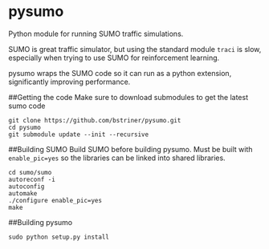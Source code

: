 # pysumo
Python module for running SUMO traffic simulations.

SUMO is great traffic simulator, but using the standard module `traci` is slow, especially when trying to use SUMO for reinforcement learning.

pysumo wraps the SUMO code so it can run as a python extension, significantly improving performance.

##Getting the code
Make sure to download submodules to get the latest sumo code

```
git clone https://github.com/bstriner/pysumo.git
cd pysumo
git submodule update --init --recursive
```

##Building SUMO
Build SUMO before building pysumo. Must be built with `enable_pic=yes` so the libraries can be linked into shared libraries.

```
cd sumo/sumo
autoreconf -i
autoconfig
automake
./configure enable_pic=yes
make
```

##Building pysumo

```
sudo python setup.py install
```
